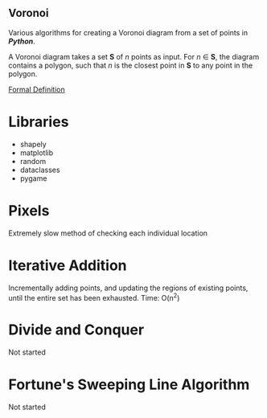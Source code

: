 ## Voronoi
Various algorithms for creating a Voronoi diagram from a set of points in ***Python***.

A Voronoi diagram takes a set **S** of *n* points as input. For *n* ∈ **S**, the diagram contains a polygon, such that *n* is the closest point in **S** to any point in the polygon.

[Formal Definition](https://en.wikipedia.org/wiki/Voronoi_diagram#Formal_definition)

[](https://euan-turner/Voronoi/images/diagram.png)

# Libraries
* shapely
* matplotlib
* random
* dataclasses
* pygame

# Pixels
Extremely slow method of checking each individual location

# Iterative Addition
Incrementally adding points, and updating the regions of existing points, until the entire set has been exhausted.
Time: O(n<sup>2</sup>)

# Divide and Conquer
Not started

# Fortune's Sweeping Line Algorithm
Not started
